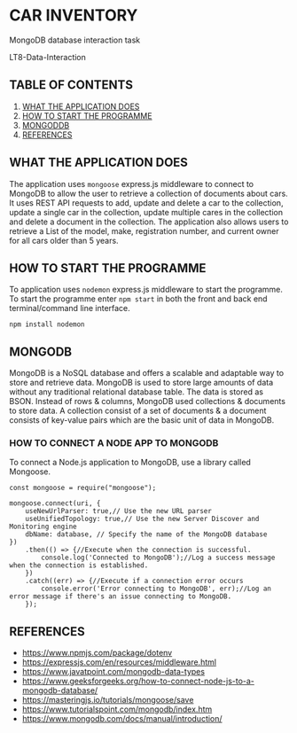 # CAR INVENTORY
MongoDB database interaction task

LT8-Data-Interaction

## TABLE OF CONTENTS
1. [WHAT THE APPLICATION DOES](#what-the-application-does)
2. [HOW TO START THE PROGRAMME](#how-to-start-the-programme)
3. [MONGODDB](#mongodb)
4. [REFERENCES](#references)

## WHAT THE APPLICATION DOES
The application uses `mongoose` express.js middleware to connect to MongoDB to allow the user to retrieve a collection of documents about cars. It uses REST API requests to add, update and delete  a car to the collection, 
update a single car in the collection, update multiple cares in the collection and delete a document in the collection. The application also allows users to retrieve a List of the model, make, 
registration number, and current owner for all cars older than 5 years.

## HOW TO START THE PROGRAMME

To application uses `nodemon` express.js middleware to start the programme. To start the programme enter `npm start` in both the front and back end terminal/command line interface. 
```
npm install nodemon
```
## MONGODB

MongoDB is a NoSQL database and offers a scalable and adaptable way to store and retrieve data. MongoDB is used to store large amounts of data without 
any traditional relational database table. The data is stored as BSON. Instead of rows & columns, MongoDB used collections & documents to store data. 
A collection consist of a set of documents & a document consists 
of key-value pairs which are the basic unit of data in MongoDB.
### HOW TO CONNECT A NODE APP TO MONGODB
To connect a Node.js application to MongoDB, use a library called Mongoose.  

```
const mongoose = require("mongoose");
```

```
mongoose.connect(uri, {
    useNewUrlParser: true,// Use the new URL parser
    useUnifiedTopology: true,// Use the new Server Discover and Monitoring engine
    dbName: database, // Specify the name of the MongoDB database
})
    .then(() => {//Execute when the connection is successful.
        console.log('Connected to MongoDB');//Log a success message when the connection is established.
    })
    .catch((err) => {//Execute if a connection error occurs
        console.error('Error connecting to MongoDB', err);//Log an error message if there's an issue connecting to MongoDB.
    });
```


## REFERENCES
- https://www.npmjs.com/package/dotenv
- https://expressjs.com/en/resources/middleware.html
- https://www.javatpoint.com/mongodb-data-types
- https://www.geeksforgeeks.org/how-to-connect-node-js-to-a-mongodb-database/
- https://masteringjs.io/tutorials/mongoose/save
- https://www.tutorialspoint.com/mongodb/index.htm
- https://www.mongodb.com/docs/manual/introduction/
